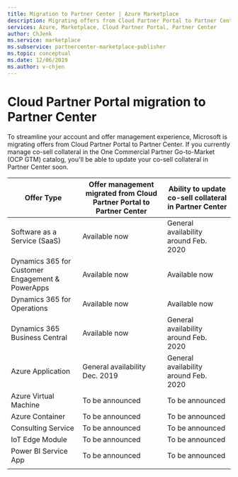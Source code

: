```yaml
---
title: Migration to Partner Center | Azure Marketplace
description: Migrating offers from Cloud Partner Portal to Partner Center.
services: Azure, Marketplace, Cloud Partner Portal, Partner Center
author: ChJenk
ms.service: marketplace
ms.subservice: partnercenter-marketplace-publisher
ms.topic: conceptual
ms.date: 12/06/2019
ms.author: v-chjen
---
```


# Cloud Partner Portal migration to Partner Center

To streamline your account and offer management experience, Microsoft is migrating offers from Cloud Partner Portal to Partner Center. If you currently manage co-sell collateral in the One Commercial Partner Go-to-Market (OCP GTM) catalog, you'll be able to update your co-sell collateral in Partner Center soon.

| **Offer Type** | **Offer management migrated from Cloud Partner Portal to Partner Center** | **Ability to update co-sell collateral in Partner Center** |
|    -----------------------    |    -----------------------------  |  -----------------------------  |
| Software as a Service  (SaaS) |     Available now       |   General availability around Feb. 2020      |
| Dynamics 365 for Customer Engagement & PowerApps      |     Available now        |   Available now      |
| Dynamics 365 for Operations     |     Available now       |   Available now     |
| Dynamics 365 Business Central      |     Available now        |   General availability around Feb. 2020     |
| Azure Application     |     General availability Dec. 2019       |   General availability around Feb. 2020     |
| Azure Virtual Machine      |     To be announced       |   To be announced    |
| Azure Container     |     To be announced       |   To be announced     |
| Consulting Service      |     To be announced       |   To be announced     |
| IoT Edge Module      |     To be announced       |   To be announced     |
| Power BI Service App     |     To be announced       |   To be announced     |
|  |  |
